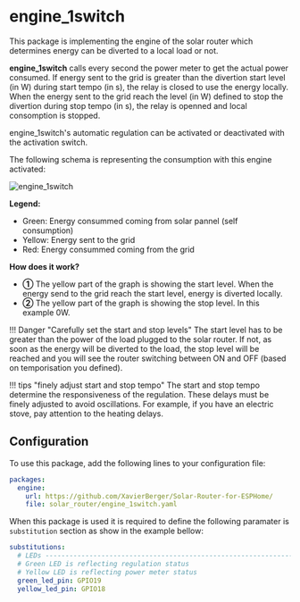 
# engine_1switch

This package is implementing the engine of the solar router which determines energy can be diverted to a local load or not.

**engine_1switch** calls every second the power meter to get the actual power consumed. If energy sent to the grid is greater than the divertion start level (in W) during start tempo (in s), the relay is closed to use the energy locally. When the energy sent to the grid reach the level (in W) defined to stop the divertion during stop tempo (in s), the relay is openned and local consomption is stopped.

engine_1switch's automatic regulation can be activated or deactivated with the activation switch.

The following schema is representing the consumption with this engine activated:

![engine_1switch](images/engine_1switch.png)

**Legend:**

 * Green: Energy consummed coming from solar pannel (self consumption)
 * Yellow: Energy sent to the grid
 * Red: Energy consummed coming from the grid

**How does it work?**

* **①** The yellow part of the graph is showing the start level. When the energy send to the grid reach the start level, energy is diverted locally.
* **②** The yellow part of the graph is showing the stop level. In this example 0W.

!!! Danger "Carefully set the start and stop levels"
    The start level has to be greater than the power of the load plugged to the solar router. If not, as soon as the energy will be diverted to the load, the stop level will be reached and you will see the router switching between ON and OFF (based on temporisation you defined).

!!! tips "finely adjust start and stop tempo"
    The start and stop tempo determine the responsiveness of the regulation. These delays must be finely adjusted to avoid oscillations. For example, if you have an electric stove, pay attention to the heating delays.

## Configuration

To use this package, add the following lines to your configuration file:

```yaml linenums="1"
packages:
  engine:
    url: https://github.com/XavierBerger/Solar-Router-for-ESPHome/
    file: solar_router/engine_1switch.yaml
```

When this package is used it is required to define the following paramater is `substitution` section as show in the example bellow:

```yaml linenums="1"
substitutions:
  # LEDs -------------------------------------------------------------------------
  # Green LED is reflecting regulation status
  # Yellow LED is reflecting power meter status
  green_led_pin: GPIO19
  yellow_led_pin: GPIO18
```
